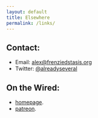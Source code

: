 ```yaml
---
layout: default
title: Elsewhere
permalink: /links/
---
```


## Contact:
- Email: [alex@frenziedstasis.org](mailto:alex@frenziedstasis.org)
- Twitter: [@alreadyseveral](http://twitter.com/{{site.twitter}})

## On the Wired:
- [homepage](http://twitter.com/{{site.homepage}}).
- [patreon](https://www.patreon.com/{{site.patreon}}).